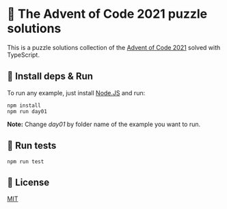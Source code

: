 # 🎅 The Advent of Code 2021 puzzle solutions

This is a puzzle solutions collection of the [Advent of Code 2021](https://adventofcode.com/2021) solved with TypeScript.

## 🚀 Install deps & Run

To run any example, just install [Node.JS](https://nodejs.org/es/) and run:

```
npm install
npm run day01
```

**Note:** Change _day01_ by folder name of the example you want to run.

## 🧪 Run tests

```
npm run test
```

## 📖 License

[MIT](https://opensource.org/licenses/MIT)
